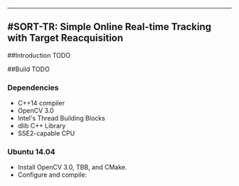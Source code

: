 -----------------------------------------------------------------
#SORT-TR: Simple Online Real-time Tracking with Target Reacquisition
-----------------------------------------------------------------

##Introduction
TODO

##Build
TODO

### Dependencies
* C++14 compiler
* OpenCV 3.0
* Intel's Thread Building Blocks
* dlib C++ Library
* SSE2-capable CPU

### Ubuntu 14.04
* Install OpenCV 3.0, TBB, and CMake.
* Configure and compile:
